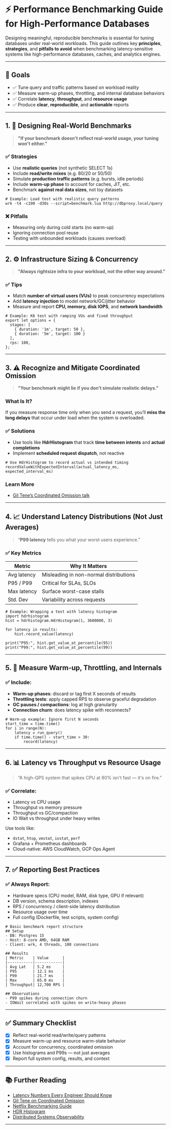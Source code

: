 # ⚡ Performance Benchmarking Guide for High-Performance Databases

Designing meaningful, reproducible benchmarks is essential for tuning databases under real-world workloads. This guide outlines key **principles**, **strategies**, and **pitfalls to avoid** when benchmarking latency-sensitive systems like high-performance databases, caches, and analytics engines.

---

## 🎯 Goals

- ✅ Tune query and traffic patterns based on workload reality
- ✅ Measure warm-up phases, throttling, and internal database behaviors
- ✅ Correlate **latency**, **throughput**, and **resource usage**
- ✅ Produce **clear**, **reproducible**, and **actionable** reports

---

## 1. 🧪 Designing Real-World Benchmarks

> **"If your benchmark doesn't reflect real-world usage, your tuning won't either."**

### ✅ Strategies
- Use **realistic queries** (not synthetic SELECT 1s)
- Include **read/write mixes** (e.g. 80/20 or 50/50)
- Simulate **production traffic patterns** (e.g. bursts, idle periods)
- Include **warm-up phase** to account for caches, JIT, etc.
- Benchmark **against real data sizes**, not toy datasets

```
# Example: Load test with realistic query patterns
wrk -t4 -c100 -d30s --script=benchmark.lua http://dbproxy.local/query
```

### ❌ Pitfalls
- Measuring only during cold starts (no warm-up)
- Ignoring connection pool reuse
- Testing with unbounded workloads (causes overload)

---

## 2. ⚙️ Infrastructure Sizing & Concurrency

> **"Always rightsize infra to your workload, not the other way around."**

### ✅ Tips
- Match **number of virtual users (VUs)** to peak concurrency expectations
- Add **latency injection** to model network/GC/jitter behavior
- Measure and report **CPU, memory, disk IOPS**, and **network bandwidth**

```
# Example: K6 test with ramping VUs and fixed throughput
export let options = {
  stages: [
    { duration: '1m', target: 50 },
    { duration: '5m', target: 100 }
  ],
  rps: 100,
};
```

---

## 3. ⚠️ Recognize and Mitigate Coordinated Omission

> **"Your benchmark might lie if you don’t simulate realistic delays."**

### What Is It?
If you measure response time only when you send a request, you’ll **miss the long delays** that occur under load when the system is overloaded.

### ✅ Solutions
- Use tools like **HdrHistogram** that track **time between intents** and **actual completions**
- Implement **scheduled request dispatch**, not reactive

```
# Use HdrHistogram to record actual vs intended timing
recordValueWithExpectedInterval(actual_latency_ms, expected_interval_ms)
```

### Learn More
- [Gil Tene’s Coordinated Omission talk](https://www.infoq.com/presentations/latency-response-time/)

---

## 4. 📈 Understand Latency Distributions (Not Just Averages)

> “**P99 latency** tells you what your worst users experience.”

### ✅ Key Metrics
| Metric      | Why It Matters                          |
|-------------|------------------------------------------|
| Avg latency | Misleading in non-normal distributions   |
| P95 / P99   | Critical for SLAs, SLOs                  |
| Max latency | Surface worst-case stalls                |
| Std. Dev    | Variability across requests              |

```
# Example: Wrapping a test with latency histogram
import hdrhistogram
hist = hdrhistogram.HdrHistogram(1, 3600000, 3)

for latency in results:
    hist.record_value(latency)

print("P95:", hist.get_value_at_percentile(95))
print("P99:", hist.get_value_at_percentile(99))
```

---

## 5. 🔄 Measure Warm-up, Throttling, and Internals

### ✅ Include:
- **Warm-up phases**: discard or tag first X seconds of results
- **Throttling tests**: apply capped RPS to observe graceful degradation
- **GC pauses / compactions**: log at high granularity
- **Connection churn**: does latency spike with reconnects?

```
# Warm-up example: Ignore first N seconds
start_time = time.time()
for i in range(N):
    latency = run_query()
    if time.time() - start_time > 30:
        record(latency)
```

---

## 6. 📊 Latency vs Throughput vs Resource Usage

> “A high-QPS system that spikes CPU at 80% isn't fast — it's on fire.”

### ✅ Correlate:
- Latency vs CPU usage
- Throughput vs memory pressure
- Throughput vs GC/compaction
- IO Wait vs throughput under heavy writes

Use tools like:
- `dstat`, `htop`, `vmstat`, `iostat`, `perf`
- Grafana + Prometheus dashboards
- Cloud-native: AWS CloudWatch, GCP Ops Agent

---

## 7. ✅ Reporting Best Practices

### ✅ Always Report:
- Hardware specs (CPU model, RAM, disk type, GPU if relevant)
- DB version, schema description, indexes
- RPS / concurrency / client-side latency distribution
- Resource usage over time
- Full config (Dockerfile, test scripts, system config)

```
# Basic benchmark report structure
## Setup
- DB: Postgres 15
- Host: 8-core AMD, 64GB RAM
- Client: wrk, 4 threads, 100 connections

## Results
| Metric    | Value      |
|-----------|------------|
| Avg Lat   | 5.2 ms     |
| P95       | 12.1 ms    |
| P99       | 21.7 ms    |
| Max       | 65.0 ms    |
| Throughput| 12,700 RPS |

## Observations
- P99 spikes during connection churn
- IOWait correlates with spikes on write-heavy phases
```

---

## ✅ Summary Checklist

- [x] Reflect real-world read/write/query patterns
- [x] Measure warm-up and resource warm-state behavior
- [x] Account for concurrency, coordinated omission
- [x] Use histograms and P99s — not just averages
- [x] Report full system config, results, and context

---

## 📚 Further Reading

- [Latency Numbers Every Engineer Should Know](https://people.eecs.berkeley.edu/~rcs/research/interactive_latency.html)
- [Gil Tene on Coordinated Omission](https://www.infoq.com/presentations/latency-response-time/)
- [Netflix Benchmarking Guide](https://netflixtechblog.com/benchmarking-at-scale-part-1-d4863e7d1e8a)
- [HDR Histogram](https://hdrhistogram.github.io/HdrHistogram/)
- [Distributed Systems Observability](https://www.oreilly.com/library/view/distributed-systems-observability/9781492033431/)

---
